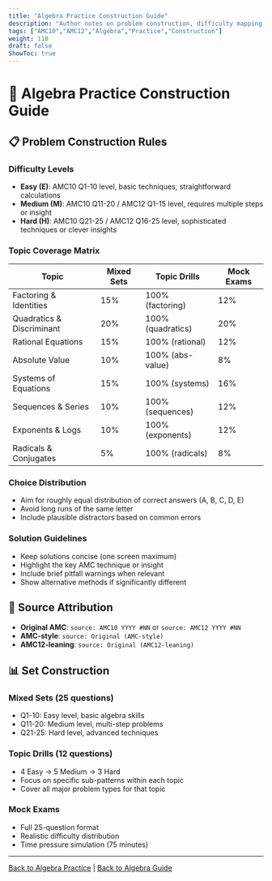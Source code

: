 ```yaml
---
title: "Algebra Practice Construction Guide"
description: "Author notes on problem construction, difficulty mapping, and topic coverage for algebra practice sets."
tags: ["AMC10","AMC12","Algebra","Practice","Construction"]
weight: 110
draft: false
ShowToc: true
---
```


# 🧮 Algebra Practice Construction Guide

## 📋 Problem Construction Rules

### Difficulty Levels
- **Easy (E)**: AMC10 Q1-10 level, basic techniques, straightforward calculations
- **Medium (M)**: AMC10 Q11-20 / AMC12 Q1-15 level, requires multiple steps or insight
- **Hard (H)**: AMC10 Q21-25 / AMC12 Q16-25 level, sophisticated techniques or clever insights

### Topic Coverage Matrix

| Topic | Mixed Sets | Topic Drills | Mock Exams |
|-------|------------|--------------|------------|
| Factoring & Identities | 15% | 100% (factoring) | 12% |
| Quadratics & Discriminant | 20% | 100% (quadratics) | 20% |
| Rational Equations | 15% | 100% (rational) | 12% |
| Absolute Value | 10% | 100% (abs-value) | 8% |
| Systems of Equations | 15% | 100% (systems) | 16% |
| Sequences & Series | 10% | 100% (sequences) | 12% |
| Exponents & Logs | 10% | 100% (exponents) | 12% |
| Radicals & Conjugates | 5% | 100% (radicals) | 8% |

### Choice Distribution
- Aim for roughly equal distribution of correct answers (A, B, C, D, E)
- Avoid long runs of the same letter
- Include plausible distractors based on common errors

### Solution Guidelines
- Keep solutions concise (one screen maximum)
- Highlight the key AMC technique or insight
- Include brief pitfall warnings when relevant
- Show alternative methods if significantly different

## 🎯 Source Attribution

- **Original AMC**: `source: AMC10 YYYY #NN` or `source: AMC12 YYYY #NN`
- **AMC-style**: `source: Original (AMC-style)`
- **AMC12-leaning**: `source: Original (AMC12-leaning)`

## 📊 Set Construction

### Mixed Sets (25 questions)
- Q1-10: Easy level, basic algebra skills
- Q11-20: Medium level, multi-step problems
- Q21-25: Hard level, advanced techniques

### Topic Drills (12 questions)
- 4 Easy → 5 Medium → 3 Hard
- Focus on specific sub-patterns within each topic
- Cover all major problem types for that topic

### Mock Exams
- Full 25-question format
- Realistic difficulty distribution
- Time pressure simulation (75 minutes)

---

[Back to Algebra Practice](_index.md) | [Back to Algebra Guide](../)
